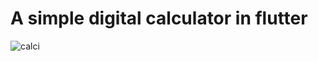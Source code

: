 # A simple digital calculator in flutter
![calci](https://user-images.githubusercontent.com/80444204/151598097-123221cd-ede5-480d-88f2-d07b0dfacc70.PNG)


